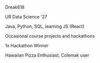 Dreak618

UR Data Science '27

Java, Python, SQL, learning JS (React)

Occasional course projects and hackathons

1x Hackathon Winner

Hawaiian Pizza Enthusiast, Colemak user
